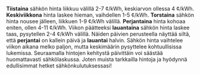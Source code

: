 **Tiistaina** sähkön hinta liikkuu välillä 2-7 ¢/kWh, keskiarvon ollessa 4 ¢/kWh. **Keskiviikkona** hinta laskee hieman, vaihdellen 1-5 ¢/kWh. **Torstaina** sähkön hinta nousee jälleen, liikkuen 1-9 ¢/kWh välillä. **Perjantaina** hinta kohoaa eniten, ollen 4-11 ¢/kWh. Viikon päätteeksi **lauantaina** sähkön hinta laskee taas, pysytellen 2-4 ¢/kWh välillä. Näiden päivien perusteella näyttää siltä, että **perjantai** on kallein päivä ja **lauantai** halvin. Sähkön hinta vaihtelee viikon aikana melko paljon, mutta keskimäärin pysyttelee kohtuullisissa lukemissa. Seuraamalla hintojen kehitystä päivittäin voi säästää huomattavasti sähkölaskussa. Joten muista tarkkailla hintoja ja hyödynnä edullisimmat hetket sähkönkulutuksessasi!